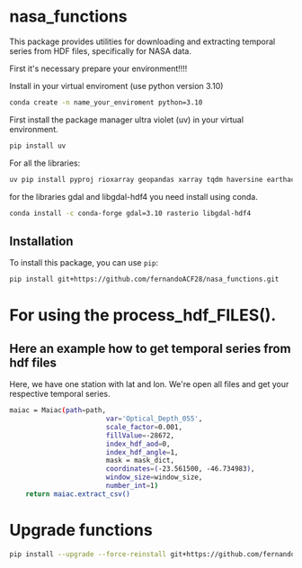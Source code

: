 # nasa_functions

This package provides utilities for downloading and extracting temporal series from HDF files, specifically for NASA data.

First it's necessary prepare your environment!!!!

Install in your virtual enviroment (use python version 3.10)
``` bash 
conda create -n name_your_enviroment python=3.10
```

First install the package manager ultra violet (uv) in your virtual environment.

``` bash 
pip install uv
```

For all the libraries:

``` bash 
uv pip install pyproj rioxarray geopandas xarray tqdm haversine earthaccess seaborn
```
for the libraries gdal and libgdal-hdf4 you need install using conda.
``` bash 
conda install -c conda-forge gdal=3.10 rasterio libgdal-hdf4
```

## Installation

To install this package, you can use `pip`:

```bash
pip install git+https://github.com/fernandoACF28/nasa_functions.git

```
# For using the process_hdf_FILES().
## Here an example how to get temporal series from hdf files
Here, we have one station with lat and lon. We're open all files and get your respective temporal series.
``` bash 
maiac = Maiac(path=path,
                        var='Optical_Depth_055',
                        scale_factor=0.001,
                        fillValue=-28672,
                        index_hdf_aod=0,
                        index_hdf_angle=1,
                        mask = mask_dict,
                        coordinates=(-23.561500, -46.734983),
                        window_size=window_size,
                        number_int=1)
    return maiac.extract_csv()
```
    

# Upgrade functions

``` bash 
pip install --upgrade --force-reinstall git+https://github.com/fernandoACF28/nasa_functions.git
```



